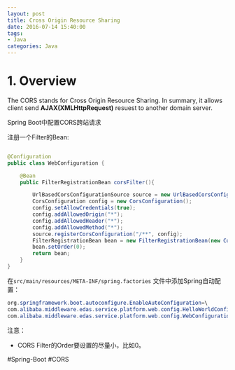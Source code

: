 ```yaml
---
layout: post
title: Cross Origin Resource Sharing
date: 2016-07-14 15:40:00
tags:
- Java
categories: Java
---
```


# 1. Overview               
The CORS stands for Cross Origin Resource Sharing. In summary, it allows client send **AJAX(XMLHttpRequest)** resuest to another domain server.


Spring Boot中配置CORS跨站请求

注册一个Filter的Bean:

```java

@Configuration
public class WebConfiguration {

    @Bean
    public FilterRegistrationBean corsFilter(){

        UrlBasedCorsConfigurationSource source = new UrlBasedCorsConfigurationSource();
        CorsConfiguration config = new CorsConfiguration();
        config.setAllowCredentials(true);
        config.addAllowedOrigin("*");
        config.addAllowedHeader("*");
        config.addAllowedMethod("*");
        source.registerCorsConfiguration("/**", config);
        FilterRegistrationBean bean = new FilterRegistrationBean(new CorsFilter(source));
        bean.setOrder(0);
        return bean;
    }
}
```


在`src/main/resources/META-INF/spring.factories` 文件中添加Spring自动配置：
```java
org.springframework.boot.autoconfigure.EnableAutoConfiguration=\
com.alibaba.middleware.edas.service.platform.web.config.HelloWorldConfiguration,\
com.alibaba.middleware.edas.service.platform.web.config.WebConfiguration
```

注意：
* CORS Filter的Order要设置的尽量小，比如0。

#Spring-Boot #CORS

